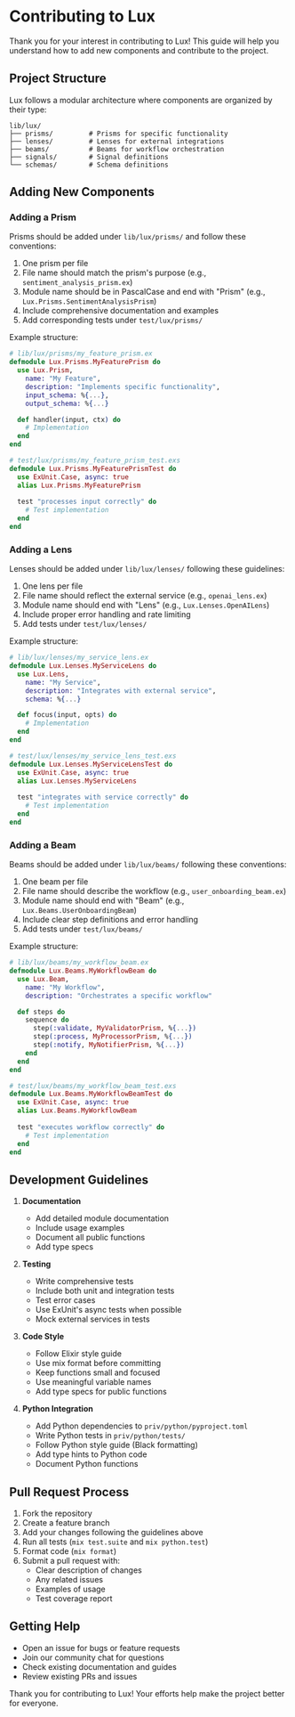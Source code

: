 # Contributing to Lux

Thank you for your interest in contributing to Lux! This guide will help you understand how to add new components and contribute to the project.

## Project Structure

Lux follows a modular architecture where components are organized by their type:

```
lib/lux/
├── prisms/         # Prisms for specific functionality
├── lenses/         # Lenses for external integrations
├── beams/          # Beams for workflow orchestration
├── signals/        # Signal definitions
└── schemas/        # Schema definitions
```

## Adding New Components

### Adding a Prism

Prisms should be added under `lib/lux/prisms/` and follow these conventions:
1. One prism per file
2. File name should match the prism's purpose (e.g., `sentiment_analysis_prism.ex`)
3. Module name should be in PascalCase and end with "Prism" (e.g., `Lux.Prisms.SentimentAnalysisPrism`)
4. Include comprehensive documentation and examples
5. Add corresponding tests under `test/lux/prisms/`

Example structure:
```elixir
# lib/lux/prisms/my_feature_prism.ex
defmodule Lux.Prisms.MyFeaturePrism do
  use Lux.Prism,
    name: "My Feature",
    description: "Implements specific functionality",
    input_schema: %{...},
    output_schema: %{...}

  def handler(input, ctx) do
    # Implementation
  end
end

# test/lux/prisms/my_feature_prism_test.exs
defmodule Lux.Prisms.MyFeaturePrismTest do
  use ExUnit.Case, async: true
  alias Lux.Prisms.MyFeaturePrism
  
  test "processes input correctly" do
    # Test implementation
  end
end
```

### Adding a Lens

Lenses should be added under `lib/lux/lenses/` following these guidelines:
1. One lens per file
2. File name should reflect the external service (e.g., `openai_lens.ex`)
3. Module name should end with "Lens" (e.g., `Lux.Lenses.OpenAILens`)
4. Include proper error handling and rate limiting
5. Add tests under `test/lux/lenses/`

Example structure:
```elixir
# lib/lux/lenses/my_service_lens.ex
defmodule Lux.Lenses.MyServiceLens do
  use Lux.Lens,
    name: "My Service",
    description: "Integrates with external service",
    schema: %{...}

  def focus(input, opts) do
    # Implementation
  end
end

# test/lux/lenses/my_service_lens_test.exs
defmodule Lux.Lenses.MyServiceLensTest do
  use ExUnit.Case, async: true
  alias Lux.Lenses.MyServiceLens
  
  test "integrates with service correctly" do
    # Test implementation
  end
end
```

### Adding a Beam

Beams should be added under `lib/lux/beams/` following these conventions:
1. One beam per file
2. File name should describe the workflow (e.g., `user_onboarding_beam.ex`)
3. Module name should end with "Beam" (e.g., `Lux.Beams.UserOnboardingBeam`)
4. Include clear step definitions and error handling
5. Add tests under `test/lux/beams/`

Example structure:
```elixir
# lib/lux/beams/my_workflow_beam.ex
defmodule Lux.Beams.MyWorkflowBeam do
  use Lux.Beam,
    name: "My Workflow",
    description: "Orchestrates a specific workflow"

  def steps do
    sequence do
      step(:validate, MyValidatorPrism, %{...})
      step(:process, MyProcessorPrism, %{...})
      step(:notify, MyNotifierPrism, %{...})
    end
  end
end

# test/lux/beams/my_workflow_beam_test.exs
defmodule Lux.Beams.MyWorkflowBeamTest do
  use ExUnit.Case, async: true
  alias Lux.Beams.MyWorkflowBeam
  
  test "executes workflow correctly" do
    # Test implementation
  end
end
```

## Development Guidelines

1. **Documentation**
   - Add detailed module documentation
   - Include usage examples
   - Document all public functions
   - Add type specs

2. **Testing**
   - Write comprehensive tests
   - Include both unit and integration tests
   - Test error cases
   - Use ExUnit's async tests when possible
   - Mock external services in tests

3. **Code Style**
   - Follow Elixir style guide
   - Use mix format before committing
   - Keep functions small and focused
   - Use meaningful variable names
   - Add type specs for public functions

4. **Python Integration**
   - Add Python dependencies to `priv/python/pyproject.toml`
   - Write Python tests in `priv/python/tests/`
   - Follow Python style guide (Black formatting)
   - Add type hints to Python code
   - Document Python functions

## Pull Request Process

1. Fork the repository
2. Create a feature branch
3. Add your changes following the guidelines above
4. Run all tests (`mix test.suite` and `mix python.test`)
5. Format code (`mix format`)
6. Submit a pull request with:
   - Clear description of changes
   - Any related issues
   - Examples of usage
   - Test coverage report

## Getting Help

- Open an issue for bugs or feature requests
- Join our community chat for questions
- Check existing documentation and guides
- Review existing PRs and issues

Thank you for contributing to Lux! Your efforts help make the project better for everyone. 